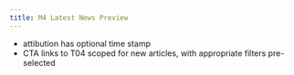 ```yaml
---
title: M4 Latest News Preview
---
```


- attibution has optional time stamp
- CTA links to T04 scoped for new articles, with appropriate filters pre-selected
